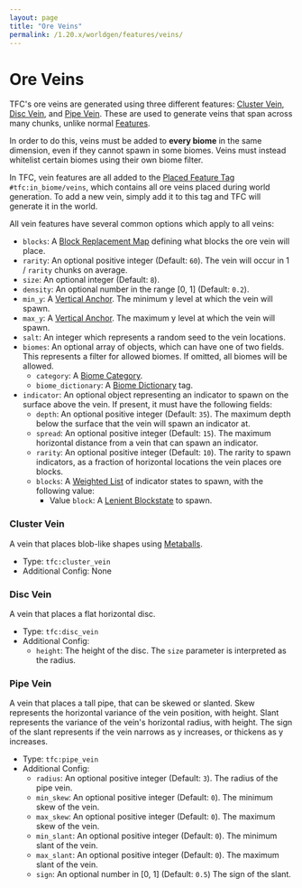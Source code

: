 ```yaml
---
layout: page
title: "Ore Veins"
permalink: /1.20.x/worldgen/features/veins/
---
```


# Ore Veins

TFC's ore veins are generated using three different features: [Cluster Vein](#cluster-vein), [Disc Vein](#disc-vein), and [Pipe Vein](#pipe-vein). These are used to generate veins that span across many chunks, unlike normal [Features](https://minecraft.wiki/w/Custom_feature).

In order to do this, veins must be added to **every biome** in the same dimension, even if they cannot spawn in some biomes. Veins must instead whitelist certain biomes using their own biome filter.

In TFC, vein features are all added to the [Placed Feature Tag](../../tags/#placed-feature-tags) `#tfc:in_biome/veins`, which contains all ore veins placed during world generation. To add a new vein, simply add it to this tag and TFC will generate it in the world.

All vein features have several common options which apply to all veins:

- `blocks`: A [Block Replacement Map](../../common-types/#block-replacement-map) defining what blocks the ore vein will place.
- `rarity`: An optional positive integer (Default: `60`). The vein will occur in 1 / `rarity` chunks on average.
- `size`: An optional integer (Default: `8`).
- `density`: An optional number in the range [0, 1] (Default: `0.2`).
- `min_y`: A [Vertical Anchor](../../common-types/#vertical-anchor). The minimum y level at which the vein will spawn.
- `max_y`: A [Vertical Anchor](../../common-types/#vertical-anchor). The maximum y level at which the vein will spawn.
- `salt`: An integer which represents a random seed to the vein locations.
- `biomes`: An optional array of objects, which can have one of two fields. This represents a filter for allowed biomes. If omitted, all biomes will be allowed.
  - `category`: A [Biome Category](../../common-types/#biome-category).
  - `biome_dictionary`: A [Biome Dictionary](../../common-types/#biome-dictionary) tag.
- `indicator`: An optional object representing an indicator to spawn on the surface above the vein. If present, it must have the following fields:
  - `depth`: An optional positive integer (Default: `35`). The maximum depth below the surface that the vein will spawn an indicator at.
  - `spread`: An optional positive integer (Default: `15`). The maximum horizontal distance from a vein that can spawn an indicator.
  - `rarity`: An optional positive integer (Default: `10`). The rarity to spawn indicators, as a fraction of horizontal locations the vein places ore blocks.
  - `blocks`: A [Weighted List](../../common-types/#weighted-list) of indicator states to spawn, with the following value:
    - Value `block`: A [Lenient Blockstate](../../common-types/#lenient-blockstate) to spawn.

### Cluster Vein

A vein that places blob-like shapes using [Metaballs](https://en.wikipedia.org/wiki/Metaballs).

- Type: `tfc:cluster_vein`
- Additional Config: None

### Disc Vein

A vein that places a flat horizontal disc.

- Type: `tfc:disc_vein`
- Additional Config:
  - `height`: The height of the disc. The `size` parameter is interpreted as the radius.

### Pipe Vein

A vein that places a tall pipe, that can be skewed or slanted. Skew represents the horizontal variance of the vein position, with height. Slant represents the variance of the vein's horizontal radius, with height. The sign of the slant represents if the vein narrows as y increases, or thickens as y increases.

- Type: `tfc:pipe_vein`
- Additional Config:
  - `radius`: An optional positive integer (Default: `3`). The radius of the pipe vein.
  - `min_skew`: An optional positive integer (Default: `0`). The minimum skew of the vein.
  - `max_skew`: An optional positive integer (Default: `0`). The maximum skew of the vein.
  - `min_slant`: An optional positive integer (Default: `0`). The minimum slant of the vein.
  - `max_slant`: An optional positive integer (Default: `0`). The maximum slant of the vein.
  - `sign`: An optional number in [0, 1] (Default: `0.5`) The sign of the slant.